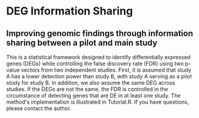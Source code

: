 # DEG Information Sharing

## Improving genomic findings through information sharing between a pilot and main study

This is a statistical framework designed to identify differentially expressed genes (DEGs) while controlling the false discovery rate (FDR) using two p-value vectors from two independent studies. First, it is assumed that study A has a lower detection power than study B, with study A serving as a pilot study for study B. In addition, we also assume the same DEG across studies. If the DEGs are not the same, the FDR is controlled in the circumstance of detecting genes that are DE in at least one study. The method's implementation is illustrated in Tutorial.R. If you have questions, please contact the author.
